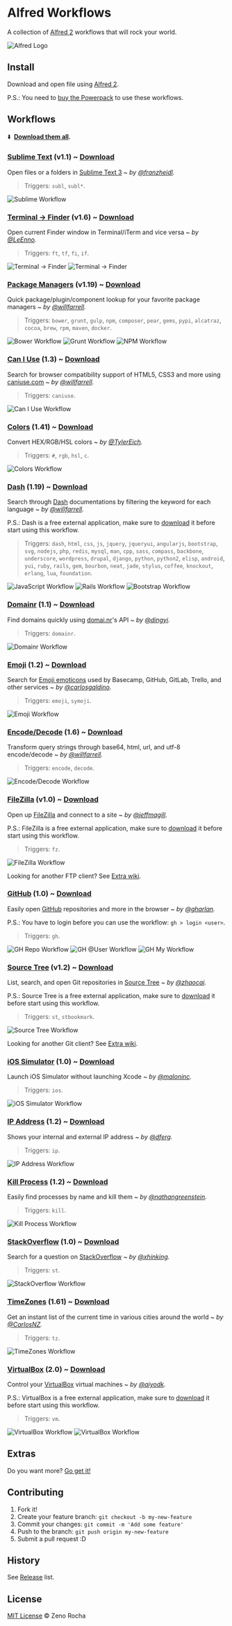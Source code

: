 # Alfred Workflows

A collection of [Alfred 2](http://www.alfredapp.com/) workflows that will rock your world.

![Alfred Logo](http://f.cl.ly/items/112u3G2z3g2B202W3e3p/alfred.png)

## Install

Download and open file using [Alfred 2](http://www.alfredapp.com/).

P.S.: You need to [buy the Powerpack](https://buy.alfredapp.com/) to use these workflows.

## Workflows

:arrow_down: **&nbsp;[Download them all](https://github.com/zenorocha/alfred-workflows/releases).**

### [Sublime Text](https://github.com/franzheidl/alfred-workflows/tree/master/open-with-sublime-text) (v1.1) ~ [Download](http://zno.io/RcAe)

Open files or a folders in [Sublime Text 3](http://www.sublimetext.com/3) ~ *by [@franzheidl](https://github.com/franzheidl/).*

> Triggers: `subl`, `subl*`.

![Sublime Workflow](http://f.cl.ly/items/1m102K320I1O253s1L1R/alfred-subl.png)

### [Terminal → Finder](https://github.com/LeEnno/alfred-terminalfinder) (v1.6) ~ [Download](http://zno.io/RkU2)

Open current Finder window in Terminal/iTerm and vice versa ~ *by [@LeEnno](https://github.com/LeEnno/).*

> Triggers: `ft`, `tf`, `fi`, `if`.

![Terminal → Finder](http://f.cl.ly/items/0o2224030X1r3Y0E3y1W/alfred-tf.png)
![Terminal → Finder](http://f.cl.ly/items/3l2d2V0B041d2O3c2G0w/alfred-fi.png)

### [Package Managers](https://github.com/willfarrell/alfred-pkgman-workflow) (v1.19) ~ [Download](http://zno.io/RcdI)

Quick package/plugin/component lookup for your favorite package managers ~ *by [@willfarrell](https://github.com/willfarrell/).*

> Triggers: `bower`, `grunt`, `gulp`, `npm`, `composer`, `pear`, `gems`, `pypi`, `alcatraz`, `cocoa`, `brew`, `rpm`, `maven`, `docker`.

![Bower Workflow](http://f.cl.ly/items/3b2t2S3V3m3m2t0X350m/alfred-bower.png)
![Grunt Workflow](http://f.cl.ly/items/1Y220d3T1p2u1Y3C111g/alfred-grunt.png)
![NPM Workflow](http://f.cl.ly/items/3U1l2m2O2Z0R2j231g2i/alfred-npm.png)

### [Can I Use](https://github.com/willfarrell/alfred-caniuse-workflow) (1.3) ~ [Download](http://zno.io/Rcex)

Search for browser compatibility support of HTML5, CSS3 and more using [caniuse.com](http://caniuse.com) ~ *by [@willfarrell](https://github.com/willfarrell/).*

> Triggers: `caniuse`.

![Can I Use Workflow](http://f.cl.ly/items/1n2k2M0D170Y0D3G2J18/alfred-caniuse.png)

### [Colors](https://github.com/TylerEich/Alfred-Extras/tree/master/Source/colors) (1.41) ~ [Download](http://zno.io/RcFz)

Convert HEX/RGB/HSL colors ~ *by [@TylerEich](https://github.com/TylerEich/).*

> Triggers: `#`, `rgb`, `hsl`, `c`.

![Colors Workflow](http://f.cl.ly/items/2r3u2W122v0v2A0e1n0U/alfred-colors.png)

### [Dash](https://github.com/willfarrell/alfred-dash-workflow) (1.19) ~ [Download](http://zno.io/Rc3p)

Search through [Dash](http://kapeli.com/dash) documentations by filtering the keyword for each language ~ *by [@willfarrell](https://github.com/willfarrell/).*

P.S.: Dash is a free external application, make sure to [download](http://kapeli.com/dash) it before start using this workflow.

> Triggers: `dash`, `html`, `css`, `js`, `jquery`, `jqueryui`, `angularjs`, `bootstrap`, `svg`, `nodejs`, `php`, `redis`, `mysql`, `man`, `cpp`, `sass`, `compass`, `backbone`, `underscore`,  `wordpress`, `drupal`, `django`, `python`, `python2`, `elisp`, `android`, `yui`, `ruby`, `rails`, `gem`, `bourbon`, `neat`, `jade`, `stylus`, `coffee`, `knockout`, `erlang`, `lua`, `foundation`.

![JavaScript Workflow](http://f.cl.ly/items/3Q3J1v1N1m420Z3y451u/alfred-js.png)
![Rails Workflow](http://f.cl.ly/items/3j3R1Y0o2n3z260Z453O/alfred-rails.png)
![Bootstrap Workflow](http://f.cl.ly/items/2G0k401w0v3L0U0E2I1C/alfred-bs.png)

### [Domainr](https://github.com/dingyi/Alfred-Workflows/tree/master/Domainr) (1.1) ~ [Download](http://zno.io/RctP)

Find domains quickly using [domai.nr](https://domai.nr/)'s API ~ *by [@dingyi](https://github.com/dingyi/).*

> Triggers: `domainr`.

![Domainr Workflow](http://f.cl.ly/items/0h2Y1D1A3K2g003N0932/alfred-domainr.png)

### [Emoji](https://github.com/carlosgaldino/alfred-emoji-workflow) (1.2) ~ [Download](http://zno.io/SdMl)

Search for [Emoji emoticons](http://en.wikipedia.org/wiki/Emoji) used by Basecamp, GitHub, GitLab, Trello, and other services ~ *by [@carlosgaldino](https://github.com/carlosgaldino/).*

> Triggers: `emoji`, `symoji`.

![Emoji Workflow](http://f.cl.ly/items/201E462I4330371e0V3X/alfred-emoji.png)

### [Encode/Decode](https://github.com/willfarrell/alfred-encode-decode-workflow) (1.6) ~ [Download](http://zno.io/RcCX)

Transform query strings through base64, html, url, and utf-8 encode/decode ~ *by [@willfarrell](https://github.com/willfarrell/).*

> Triggers: `encode`, `decode`.

![Encode/Decode Workflow](http://f.cl.ly/items/2J3m1G1N46050I0E0w3n/alfred-encode.png)

### [FileZilla](https://github.com/jeffmagill/alfred-open-in-filezilla) (v1.0) ~ [Download](http://zno.io/RnTx)

Open up [FileZilla](https://filezilla-project.org/) and connect to a site ~ *by [@jeffmagill](https://github.com/jeffmagill/).*

P.S.: FileZilla is a free external application, make sure to [download](https://filezilla-project.org/) it before start using this workflow.

> Triggers: `fz`.

![FileZilla Workflow](http://f.cl.ly/items/1x040v0X2E2B3l1G2G0j/alfred-fz.png)

Looking for another FTP client? See [Extra wiki](https://github.com/zenorocha/alfred-workflows/wiki/Extras#ftp).

### [GitHub](https://github.com/gharlan/alfred-github-workflow) (1.0) ~ [Download](http://zno.io/RcPe)

Easily open [GitHub](http://github.com) repositories and more in the browser ~ *by [@gharlan](https://github.com/gharlan/).*

P.S.: You have to login before you can use the workflow: `gh > login <user>`.

> Triggers: `gh`.

![GH Repo Workflow](http://f.cl.ly/items/0G3n1D3W1p2S3S2W3B1C/alfred-gh-repo.png)
![GH @User Workflow](http://f.cl.ly/items/3l3V092M363x1m262B21/alfred-gh-user.png)
![GH My Workflow](http://f.cl.ly/items/2H1J2g330h3E1l2W1A0o/alfred-gh-my.png)

### [Source Tree](https://github.com/zhaocai/alfred2-sourcetree-workflow) (v1.2) ~ [Download](http://zno.io/Ro6V)

List, search, and open Git repositories in [Source Tree](http://www.sourcetreeapp.com/) ~ *by [@zhaocai](https://github.com/zhaocai/).*

P.S.: Source Tree is a free external application, make sure to [download](http://www.sourcetreeapp.com/) it before start using this workflow.

> Triggers: `st`, `stbookmark`.

![Source Tree Workflow](http://f.cl.ly/items/473S2R0g3V461l2d0V2g/alfred-st.png)

Looking for another Git client? See [Extra wiki](https://github.com/zenorocha/alfred-workflows/wiki/Extras#git-client).

### [iOS Simulator](http://www.alfredforum.com/topic/2126-launch-ios-simulator/) (1.0) ~ [Download](http://zno.io/RcI1)

Launch iOS Simulator without launching Xcode ~ *by [@maloninc](http://www.alfredforum.com/topic/2126-launch-ios-simulator/).*

> Triggers: `ios`.

![iOS Simulator Workflow](http://f.cl.ly/items/0e011X0Q162p0R2p463z/alfred-ios.png)

### [IP Address](http://dferg.us/ip-address-workflow/) (1.2) ~ [Download](http://zno.io/RcAi)

Shows your internal and external IP address ~ *by [@dferg](http://dferg.us/ip-address-workflow/).*

> Triggers: `ip`.

![IP Address Workflow](http://f.cl.ly/items/1i3Q3T3I3t053J2b0R05/alfred-ip.png)

### [Kill Process](https://github.com/nathangreenstein/alfred-process-killer) (1.2) ~ [Download](http://zno.io/RcNL)

Easily find processes by name and kill them ~ *by [@nathangreenstein](https://github.com/nathangreenstein/).*

> Triggers: `kill`.

![Kill Process Workflow](http://f.cl.ly/items/0q0P1u0A0d1q1h1y1V0l/alfred-kill.png)

### [StackOverflow](https://github.com/xhinking/Alfred) (1.0) ~ [Download](http://zno.io/RceO)

Search for a question on [StackOverflow](http://stackoverflow.com) ~ *by [@xhinking](https://github.com/xhinking/).*

> Triggers: `st`.

![StackOverflow Workflow](http://f.cl.ly/items/3T00363u1d3k30011K3P/alfred-st.png)

### [TimeZones](http://www.alfredforum.com/topic/491-timezones-a-world-clock-script-filter-updated-to-v161/) (1.61) ~ [Download](http://zno.io/Rce5)

Get an instant list of the current time in various cities around the world ~ *by [@CarlosNZ](http://www.alfredforum.com/topic/491-timezones-a-world-clock-script-filter-updated-to-v161/).*

> Triggers: `tz`.

![TimeZones Workflow](http://f.cl.ly/items/0q0Q0r240f0D1o340S0E/alfred-tz.png)

### [VirtualBox](https://github.com/aiyodk/Alfred-Extensions/tree/master/AlfredApp_2.x/VirtualBox-Control) (2.0) ~ [Download](http://zno.io/RyOE)

Control your [VirtualBox](https://www.virtualbox.org/) virtual machines ~ *by [@aiyodk](https://github.com/aiyodk/).*

P.S.: VirtualBox is a free external application, make sure to [download](https://www.virtualbox.org/) it before start using this workflow.

> Triggers: `vm`.

![VirtualBox Workflow](http://f.cl.ly/items/0U2a1n2D3b2Z2b0h1l38/alfred-vb-1.png)
![VirtualBox Workflow](http://f.cl.ly/items/3P261H3O0G0D0u3B0n20/alfred-vb-2.png)

## Extras

Do you want more? [Go get it!](https://github.com/zenorocha/alfred-workflows/wiki/Extras)

## Contributing

1. Fork it!
2. Create your feature branch: `git checkout -b my-new-feature`
3. Commit your changes: `git commit -m 'Add some feature'`
4. Push to the branch: `git push origin my-new-feature`
5. Submit a pull request :D

## History

See [Release](https://github.com/zenorocha/alfred-workflows/releases) list.

## License

[MIT License](http://zenorocha.mit-license.org/) © Zeno Rocha
